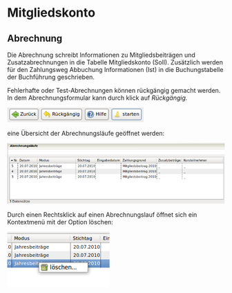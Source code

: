 # Mitgliedskonto

## Abrechnung

Die Abrechnung schreibt Informationen zu Mitgliedsbeiträgen und Zusatzabrechnungen in die Tabelle Mitgliedskonto \(Soll\). Zusätzlich werden für den Zahlungsweg Abbuchung Informationen \(Ist\) in die Buchungstabelle der Buchführung geschrieben.

Fehlerhafte oder Test-Abrechnungen können rückgängig gemacht werden. In dem Abrechnungsformular kann durch klick auf _Rückgängig._

![](/assets/MitgliedskontoRueckgaengig.png)

eine Übersicht der Abrechnungsläufe geöffnet werden:

![](/assets/MitgliedskontoAbrechnungslaeufe.png)

Durch einen Rechtsklick auf einen Abrechnungslauf öffnet sich ein Kontextmenü mit der Option löschen:

![](/assets/MitgliedskontoAbrechnungslaeufeLoeschen.png)

